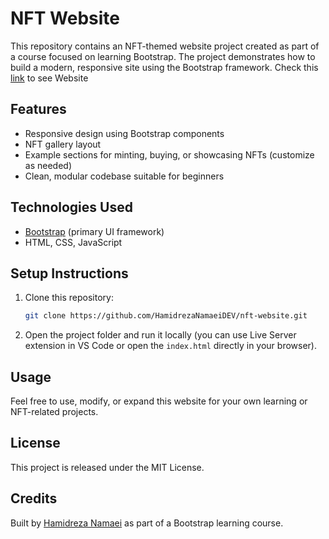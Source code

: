 # NFT Website

This repository contains an NFT-themed website project created as part of a course focused on learning Bootstrap. The project demonstrates how to build a modern, responsive site using the Bootstrap framework.
Check this [link](https://hamidrezanamaeidev.github.io/nft-website/) to see Website 
## Features

- Responsive design using Bootstrap components
- NFT gallery layout
- Example sections for minting, buying, or showcasing NFTs (customize as needed)
- Clean, modular codebase suitable for beginners

## Technologies Used

- [Bootstrap](https://getbootstrap.com/) (primary UI framework)
- HTML, CSS, JavaScript

## Setup Instructions

1. Clone this repository:
    ```bash
    git clone https://github.com/HamidrezaNamaeiDEV/nft-website.git
    ```
2. Open the project folder and run it locally (you can use Live Server extension in VS Code or open the `index.html` directly in your browser).

## Usage

Feel free to use, modify, or expand this website for your own learning or NFT-related projects.

## License

This project is released under the MIT License.

## Credits

Built by [Hamidreza Namaei](https://github.com/HamidrezaNamaeiDEV) as part of a Bootstrap learning course.

